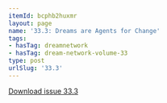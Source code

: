 ```yaml
---
itemId: bcphb2huxmr
layout: page
name: '33.3: Dreams are Agents for Change'
tags:
- hasTag: dreamnetwork
- hasTag: dream-network-volume-33
type: post
urlSlug: '33.3'
---
```

<a href="../files/pdfs/Volume_33/33.3_change.pdf" download="">Download issue 33.3</a>